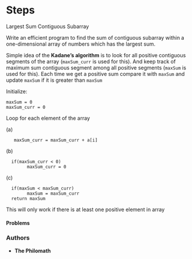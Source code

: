 # Steps
Largest Sum Contiguous Subarray

Write an efficient program to find the sum of contiguous subarray within a one-dimensional array of numbers which has the largest sum.

Simple idea of the **Kadane’s algorithm** is to look for all positive contiguous segments of the array (`maxSum_curr` is used for this).
And keep track of maximum sum contiguous segment among all positive segments (`maxSum` is used for this).
Each time we get a positive sum compare it with `maxSum` and update `maxSum` if it is greater than `maxSum`

Initialize:

    maxSum = 0
    maxSum_curr = 0

Loop for each element of the array

  (a)

       maxSum_curr = maxSum_curr + a[i]

  (b)

      if(maxSum_curr < 0)
            maxSum_curr = 0

  (c)

      if(maxSum < maxSum_curr)
            maxSum = maxSum_curr
      return maxSum

This will only work if there is at least one positive element in array

#### Problems


### Authors

* **The Philomath**
